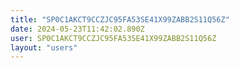 ```yaml
---
title: "SP0C1AKCT9CCZJC95FA53SE41X99ZABB2S11Q56Z"
date: 2024-05-23T11:42:02.890Z
user: SP0C1AKCT9CCZJC95FA53SE41X99ZABB2S11Q56Z
layout: "users"
---
```

    